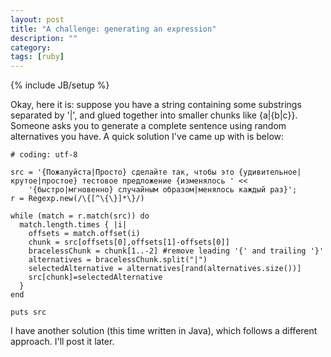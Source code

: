 ```yaml
---
layout: post
title: "A challenge: generating an expression"
description: ""
category: 
tags: [ruby]
---
```

{% include JB/setup %}

Okay, here it is: suppose you have a string containing some substrings separated by '|', and glued together into smaller chunks like {a|{b|c}}. Someone asks you to generate a complete sentence using random alternatives you have. A quick solution I've came up with is below:

    # coding: utf-8

    src = '{Пожалуйста|Просто} сделайте так, чтобы это {удивительное|крутое|простое} тестовое предложение {изменялось ' <<
        '{быстро|мгновенно} случайным образом|менялось каждый раз}';
    r = Regexp.new(/\{[^\{\}]*\}/)

    while (match = r.match(src)) do
      match.length.times { |i|
        offsets = match.offset(i)
        chunk = src[offsets[0],offsets[1]-offsets[0]]
        bracelessChunk = chunk[1..-2] #remove leading '{' and trailing '}'
        alternatives = bracelessChunk.split("|")
        selectedAlternative = alternatives[rand(alternatives.size())]
        src[chunk]=selectedAlternative
      }
    end

    puts src

I have another solution (this time written in Java), which follows a different approach. I'll post it later.
